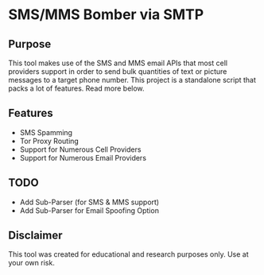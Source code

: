 # SMS/MMS Bomber via SMTP

## Purpose
This tool makes use of the SMS and MMS email APIs that most cell providers support in order
to send bulk quantities of text or picture messages to a target phone number. This project
is a standalone script that packs a lot of features. Read more below.

## Features
 * SMS Spamming
 * Tor Proxy Routing
 * Support for Numerous Cell Providers
 * Support for Numerous Email Providers

## TODO
 * Add Sub-Parser (for SMS & MMS support)
 * Add Sub-Parser for Email Spoofing Option

## Disclaimer
This tool was created for educational and research purposes only. Use at your own risk.
